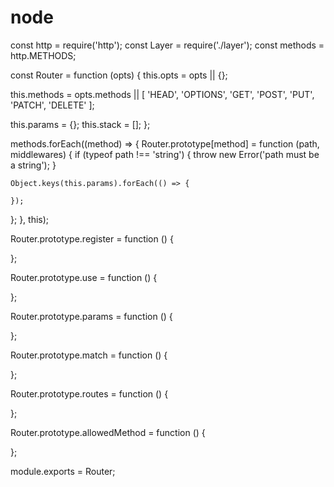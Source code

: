# node

const http = require('http');
const Layer = require('./layer');
const methods = http.METHODS;

const Router = function (opts) {
  this.opts = opts || {};

  this.methods = opts.methods || [
    'HEAD',
    'OPTIONS',
    'GET',
    'POST',
    'PUT',
    'PATCH',
    'DELETE'
  ];

  this.params = {};
  this.stack = [];
};

methods.forEach((method) => {
  Router.prototype[method] = function (path, middlewares) {
    if (typeof path !== 'string') {
      throw new Error('path must be a string');
    }

    Object.keys(this.params).forEach(() => {
      
    });

  };
}, this);

Router.prototype.register = function () {

};

Router.prototype.use = function () {

};

Router.prototype.params = function () {

};

Router.prototype.match = function () {

};

Router.prototype.routes = function () {

};

Router.prototype.allowedMethod = function () {

};

module.exports = Router;